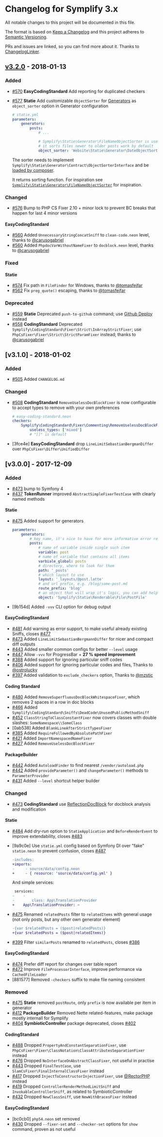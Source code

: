 # Changelog for Symplify 3.x

All notable changes to this project will be documented in this file.

The format is based on [Keep a Changelog](http://keepachangelog.com/en/1.0.0/)
and this project adheres to [Semantic Versioning](http://semver.org/spec/v2.0.0.html).

PRs and issues are linked, so you can find more about it. Thanks to [ChangelogLinker](https://github.com/symplify/changelog-linker).

## [v3.2.0] - 2018-01-13

### Added

- [#570] **EasyCodingStandard** Add reporting for duplicated checkers
- [#577] **Statie** Add customizable `ObjectSorter` for [Generators](https://www.statie.org/docs/generators/) as `object_sorter` option in Generator configuration

    ```yaml
    # statie.yml
    parameters:
        generators:
            posts:
                # ...

                # Symplify\Statie\Generator\FileNameObjectSorter is used by default,
                # it sorts files newer to older posts work by default
                object_sorter: 'Website\Statie\Generator\DateObjectSorter'
    ```

    The sorter needs to implement `Symplify\Statie\Generator\Contract\ObjectSorterInterface` and be [loaded by composer](https://stackoverflow.com/a/25960097/1348344).

    It returns sorting function. For inspiration see [`Symplify\Statie\Generator\FileNameObjectSorter`](/packages/statie/packages/generator/src/FileNameObjectSorter.php) for inspiration.

### Changed

- [#576] Bump to PHP CS Fixer 2.10 + minor lock to prevent BC breaks that happen for last 4 minor versions

#### EasyCodingStandard

- [#560] Added `UnnecessaryStringConcatSniff` to `clean-code.neon` level, thanks to [@carusogabriel]
- [#560] Added `PhpdocVarWithoutNameFixer` to `docblock.neon` level, thanks to [@carusogabriel]

### Fixed

#### Statie

- [#574] Fix path in `FileFinder` for Windows, thanks to [@tomasfejfar]
- [#562] Fix `preg_quote()` escaping, thanks to [@tomasfejfar]

### Deprecated

- [#559] **Statie** Deprecated `push-to-github` command; use [Github Deploy](https://www.statie.org/docs/github-pages/) instead
- [#558] **CodingStandard** Deprecated `Symplify\CodingStandard\Fixer\Strict\InArrayStrictFixer`; use `PhpCsFixer\Fixer\Strict\StrictParamFixer` instead; thanks to [@carusogabriel]

## [v3.1.0] - 2018-01-02

### Added

- [#505] Added `CHANGELOG.md`

### Changed

- [#508] **CodingStandard** `RemoveUselessDocBlockFixer` is now configurable to accept types to remove with your own preferences

    ```yaml
    # easy-coding-standard.neon
    checkers:
        Symplify\CodingStandard\Fixer\Commenting\RemoveUselessDocBlockFixer:
            useless_types: ['mixed']
            # "[]" is default
    ```
- [3fce4e] **EasyCodingStandard** drop `LineLimitSebastianBergmanDiffer` over `PhpCsFixer\Differ\UnifiedDiffer`

## [v3.0.0] - 2017-12-09

### Added

- [#473] bump to Symfony 4
- [#437] **TokenRunner** improved `AbstractSimpleFixerTestCase` with clearly named methods

#### Statie

- [#475] Added support for generators
    ```yaml
    parameters:
        generators:
            # key name, it's nice to have for more informative error reports
            posts:
                # name of variable inside single such item
                variable: post
                # name of variable that contains all items
                varbiale_global: posts
                # directory, where to look for them
                path: '_posts'
                # which layout to use
                layout: '_layouts/@post.latte'
                # and url prefix, e.g. /blog/some-post.md
                route_prefix: 'blog'
                # an object that will wrap it's logic, you can add helper methods into it and use it in templates
                object: 'Symplify\Statie\Renderable\File\PostFile'
    ```
- [9b154d] Added `-vvv` CLI option for debug output

#### EasyCodingStandard

- [#481] Add warning as error support, to make useful already existing Sniffs, closes [#477]
- [#473] Added `LineLimitSebastianBergmannDiffer` for nicer and compact diff outputs
- [#443] Added smaller common configs for better `--level` usage
- [#447] Allow `-vvv` for ProgressBar + **27 % speed improvement**
- [#388] Added support for ignoring particular sniff codes
- [#406] Added support for ignoring particular codes and files, Thanks to [@ostrolucky]
- [#397] Added validation to `exclude_checkers` option, Thanks to [@mzstic]

#### Coding Standard

- [#480] Added `RemoveSuperfluousDocBlockWhitespaceFixer`, which removes 2 spaces in a row in doc blocks
- [#466] Added `Symplify\CodingStandard\Sniffs\DeadCode\UnusedPublicMethodSniff`
- [#452] `ClassStringToClassConstantFixer` now covers classes with double slashes: `SomeNamespace\\SomeClass`
- [0ab538] Added `BlankLineAfterStrictTypesFixer`
- [#385] Added `RequireFollowedByAbsolutePathFixer`
- [#421] Added `ImportNamespacedNameFixer`
- [#427] Added `RemoveUselessDocBlockFixer`

#### PackageBuilder

- [#442] Added `AutoloadFinder` to find nearest `/vendor/autoload.php`
- [#442] Added `provideParameter()` and `changeParameter()` methods to `ParameterProvider`
- [#431] Added `--level` shortcut helper builder

### Changed

- [#473] **CodingStandard** use [ReflectionDocBlock](https://github.com/phpDocumentor/ReflectionDocBlock) for docblock analysis and modification

#### Statie

- [#484] Add *dry-run* option to `StatieApplication` and `BeforeRenderEvent` to improve extendability, closes [#483]
- [9a9c0e] Use `statie.yml` config based on Symfony DI over "fake" `statie.neon` to prevent confusion, closes [#487]

    ```diff
    -includes:
    +imports:
    -     - source/data/config.neon
    +     - { resource: 'source/data/config.yml' }
    ```

    And simple services:

    ```diff
     services:
    -    -
    -        class: App\TranslationProvider
    +    App\TranslationProvider: ~
    ```
- [#475] Renamed `relatedPosts` filter to `relatedItems` with general usage (not only posts, but any other own generator element)
    ```diff
    -{var $relatedPosts = ($post|relatedPosts)}
    +{var $relatedPosts = ($post|relatedItems)}
    ```
- [#399] Filter `similarPosts` renamed to `relatedPosts`, closes [#386]

#### EasyCodingStandard

- [#474] Prefer diff report for changes over table report
- [#472] Improve `FileProcessorInterface`, improve performance via `CachedFileLoader`
- [881577] Removed `-checkers` suffix to make file naming consistent

### Removed

- [#475] **Statie** removed `postRoute`, only `prefix` is now available per item in generator
- [#412] **PackageBuilder** Removed Nette related-features, make package mostly internall for Symplify
- [#404] **SymbioticController** package deprecated, closes [#402]

#### CodingStandard

- [#488] Dropped `PropertyAndConstantSeparationFixer`, use `PhpCsFixer\Fixer\ClassNotation\ClassAttributesSeparationFixer` instead
- [#476] Dropped `NoInterfaceOnAbstractClassFixer`, not useful in practise
- [#443] Dropped `FinalTestCase`, use `SlamCsFixer\FinalInternalClassFixer` instead
- [#417] Dropped `InjectToConstructorInjectionFixer`, use [@RectorPHP] instead
- [#419] Dropped `ControllerRenderMethodLimitSniff` and `InvokableControllerSniff`, as related to SymbioticController
- [#432] Dropped `NewClassSniff`, use `NewWithBracesFixer` instead

#### EasyCodingStandard

- [bc0cb0] `php54.neon` set removed
- [#430] Dropped `--fixer-set` and `--checker-set` options for `show` command, proven as not useful

[comment]: # (links to issues, PRs and release diffs)

[#577]: https://github.com/symplify/symplify/pull/577
[#576]: https://github.com/symplify/symplify/pull/576
[#574]: https://github.com/symplify/symplify/pull/574
[#570]: https://github.com/symplify/symplify/pull/570
[#562]: https://github.com/symplify/symplify/pull/562
[#560]: https://github.com/symplify/symplify/pull/560
[#559]: https://github.com/symplify/symplify/pull/559
[#558]: https://github.com/symplify/symplify/pull/558
[#508]: https://github.com/symplify/symplify/pull/508
[#505]: https://github.com/symplify/symplify/pull/505
[#488]: https://github.com/symplify/symplify/pull/488
[#487]: https://github.com/symplify/symplify/pull/487
[#484]: https://github.com/symplify/symplify/pull/484
[#483]: https://github.com/symplify/symplify/pull/483
[#481]: https://github.com/symplify/symplify/pull/481
[#480]: https://github.com/symplify/symplify/pull/480
[#477]: https://github.com/symplify/symplify/pull/477
[#476]: https://github.com/symplify/symplify/pull/476
[#475]: https://github.com/symplify/symplify/pull/475
[#474]: https://github.com/symplify/symplify/pull/474
[#473]: https://github.com/symplify/symplify/pull/473
[#472]: https://github.com/symplify/symplify/pull/472
[#466]: https://github.com/symplify/symplify/pull/466
[#452]: https://github.com/symplify/symplify/pull/452
[#447]: https://github.com/symplify/symplify/pull/447
[#443]: https://github.com/symplify/symplify/pull/443
[#442]: https://github.com/symplify/symplify/pull/442
[#437]: https://github.com/symplify/symplify/pull/437
[#432]: https://github.com/symplify/symplify/pull/432
[#431]: https://github.com/symplify/symplify/pull/431
[#430]: https://github.com/symplify/symplify/pull/430
[#427]: https://github.com/symplify/symplify/pull/427
[#421]: https://github.com/symplify/symplify/pull/421
[#419]: https://github.com/symplify/symplify/pull/419
[#417]: https://github.com/symplify/symplify/pull/417
[#412]: https://github.com/symplify/symplify/pull/412
[#406]: https://github.com/symplify/symplify/pull/406
[#404]: https://github.com/symplify/symplify/pull/404
[#402]: https://github.com/symplify/symplify/pull/402
[#399]: https://github.com/symplify/symplify/pull/399
[#397]: https://github.com/symplify/symplify/pull/397
[#388]: https://github.com/symplify/symplify/pull/388
[#386]: https://github.com/symplify/symplify/pull/386
[#385]: https://github.com/symplify/symplify/pull/385
[v3.2.0]: https://github.com/symplify/symplify/compare/v3.1.0...v3.2.0
[@tomasfejfar]: https://github.com/tomasfejfar
[@ostrolucky]: https://github.com/ostrolucky
[@mzstic]: https://github.com/mzstic
[@carusogabriel]: https://github.com/carusogabriel
[@RectorPHP]: https://github.com/RectorPHP
